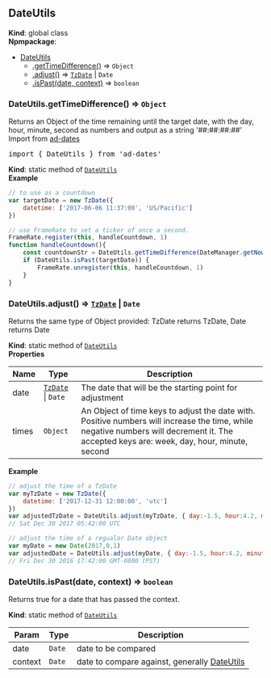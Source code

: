 <a name="DateUtils"></a>

## DateUtils
**Kind**: global class  
**Npmpackage**:   

* [DateUtils](#DateUtils)
    * [.getTimeDifference()](#DateUtils.getTimeDifference) ⇒ <code>Object</code>
    * [.adjust()](#DateUtils.adjust) ⇒ [<code>TzDate</code>](#TzDate) \| <code>Date</code>
    * [.isPast(date, context)](#DateUtils.isPast) ⇒ <code>boolean</code>

<a name="DateUtils.getTimeDifference"></a>

### DateUtils.getTimeDifference() ⇒ <code>Object</code>
Returns an Object of the time remaining until the target date, with the day, hour, minute, second as numbers and output as a string '##:##:##:##'
<br>
Import from <a href="https://github.com/ff0000-ad-tech/ad-dates">ad-dates</a>
<br>
<pre class="sunlight-highlight-javascript">
import { DateUtils } from 'ad-dates'
</pre>

**Kind**: static method of [<code>DateUtils</code>](#DateUtils)  
**Example**  
```js
// to use as a countdown
var targetDate = new TzDate({
	datetime: ['2017-06-06 11:37:00', 'US/Pacific']
})

// use FrameRate to set a ticker of once a second.
FrameRate.register(this, handleCountdown, 1)
function handleCountdown(){
	const countdownStr = DateUtils.getTimeDifference(DateManager.getNow(), targetDate)
	if (DateUtils.isPast(targetDate)) {
		FrameRate.unregister(this, handleCountdown, 1)
	}
}
```
<a name="DateUtils.adjust"></a>

### DateUtils.adjust() ⇒ [<code>TzDate</code>](#TzDate) \| <code>Date</code>
Returns the same type of Object provided: TzDate returns TzDate, Date returns Date

**Kind**: static method of [<code>DateUtils</code>](#DateUtils)  
**Properties**

| Name | Type | Description |
| --- | --- | --- |
| date | [<code>TzDate</code>](#TzDate) \| <code>Date</code> | The date that will be the starting point for adjustment |
| times | <code>Object</code> | An Object of time keys to adjust the date with. Positive numbers will increase the time, while negative numbers 		will decrement it. The accepted keys are: week, day, hour, minute, second |

**Example**  
```js
// adjust the time of a TzDate
var myTzDate = new TzDate({
	datetime: ['2017-12-31 12:00:00', 'utc']
})
var adjustedTzDate = DateUtils.adjust(myTzDate, { day:-1.5, hour:4.2, minute:90 })
// Sat Dec 30 2017 05:42:00 UTC

// adjust the time of a regualar Date object
var myDate = new Date(2017,0,1)
var adjustedDate = DateUtils.adjust(myDate, { day:-1.5, hour:4.2, minute:90 })
// Fri Dec 30 2016 17:42:00 GMT-0800 (PST)
```
<a name="DateUtils.isPast"></a>

### DateUtils.isPast(date, context) ⇒ <code>boolean</code>
Returns true for a date that has passed the context.

**Kind**: static method of [<code>DateUtils</code>](#DateUtils)  

| Param | Type | Description |
| --- | --- | --- |
| date | <code>Date</code> | date to be compared |
| context | <code>Date</code> | date to compare against, generally [DateUtils](#DateUtils) |

